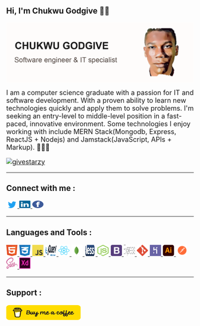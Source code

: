 <!-- Greetings -->
<h2>Hi, I'm Chukwu Godgive 👋🏾</h2>

<!-- Lead Profile -->
<div>
    <img src="./src/Images/Godgive-Profile.png" alt="Chukwu Godgive, software engineer" />
</div>

<!-- Intro section -->
<div>
    <p><font size="4">
        I am a computer science graduate with a passion for IT and software development. With a proven ability to learn new technologies quickly and apply them to solve problems. I'm seeking an entry-level to middle-level position in a fast-paced, innovative environment. Some technologies I enjoy working with include MERN Stack(Mongodb, Express, ReactJS + Nodejs) and Jamstack(JavaScript, APIs + Markup). 👩🏾‍💻
    </p>
    <p>
        <a href="https://twitter.com/givestarzy" target="blank">
            <img src="https://img.shields.io/twitter/follow/givestarzy?logo=twitter&style=for-the-badge" 
                alt="givestarzy" 
            />
        </a> 
    </p>
</div>
<hr>

<!-- Contact page -->
<div>
    <h3>Connect with me :</h3>
    <a href="https://twitter.com/givestarzy" target="blank">
        <img src="./src/Images/readmeicons/twitter.svg" alt="givestarzy" height="20" width="30"/>
    </a>
    <a href="https://linkedin.com/in/chukwu-godgive" target="blank">
        <img src="./src/Images/readmeicons/linkedin.svg" alt="chukwu-godgive" height="20" width="30"/>
    </a>
    <a href="https://fb.com/chukwu-godgive" target="blank">
        <img src="./src/Images/readmeicons/facebook.svg" alt="chukwu-godgive" height="20" width="30"/>
    </a>
</div>
<hr>

<!-- Languages and tools section -->
<div>
    <h3>Languages and Tools :</h3>
    <a href="https://www.w3.org/html/" target="_blank" rel="noreferrer">
        <img src="./src/Images/readmeicons/html.svg" alt="html5" width="30" height="30"/>
    </a>
    <a href="https://www.w3schools.com/css/" target="_blank" rel="noreferrer">
        <img src="./src/Images/readmeicons/css.svg" alt="css3" width="30" height="30"/>
    </a>
    <a href="https://developer.mozilla.org/en-US/docs/Web/JavaScript" target="_blank" rel="noreferrer">
        <img src="./src/Images/readmeicons/javascript.svg" alt="javascript" width="30" height="30"/>
    </a>
    <a href="https://jquery.com" target="_blank" rel="noreferrer">
        <img src="./src/Images/readmeicons/jquery.svg" alt="jquery" width="30" height="30"/>
    </a>
    <a href="https://reactjs.org/" target="_blank" rel="noreferrer">
        <img src="./src/Images/readmeicons/react.svg" alt="react"  width="30" height="30"/>
    </a>
    <a href="https://www.mongodb.com/" target="_blank" rel="noreferrer">
        <img src="./src/Images/readmeicons/mongodb.svg" alt="mongodb" width="30" height="30"/>
    </a>
    <a href="https://less.com" target="_blank" rel="noreferrer">
        <img src="./src/Images/readmeicons/less.svg" alt="less" width="30" height="30"/>
    </a> 
    <a href="https://nodejs.org" target="_blank" rel="noreferrer">
        <img src="./src/Images/readmeicons/nodejs.svg" alt="nodejs" width="30" height="30"/>
    </a>
    <a href="https://getbootstrap.com" target="_blank" rel="noreferrer">
        <img src="./src/Images/readmeicons/bootstrap.svg" alt="bootstrap" width="30" height="30"/>
    </a>   
    <a href="https://expressjs.com" target="_blank" rel="noreferrer">
        <img src="./src/Images/readmeicons/express.svg" alt="express" width="30" height="30"/>
    </a>    
    <a href="https://git-scm.com/" target="_blank" rel="noreferrer">
        <img src="./src/Images/readmeicons/git.svg" alt="git" width="30" height="30"/>
    </a>
    <a href="https://heroku.com" target="_blank" rel="noreferrer">
        <img src="./src/Images/readmeicons/heroku.svg" alt="heroku" width="30" height="30"/>
    </a>
    <a href="https://www.adobe.com/in/products/illustrator.html" target="_blank" rel="noreferrer">
        <img src="./src/Images/readmeicons/illustrator.svg" alt="illustrator" width="30" height="30"/>
    </a>  
    <a href="https://postman.com" target="_blank" rel="noreferrer">
        <img src="./src/Images/readmeicons/postman.svg" alt="postman" width="30" height="30"/>
    </a>
    <a href="https://sass-lang.com" target="_blank" rel="noreferrer">
        <img src="./src/Images/readmeicons/sass.svg" alt="sass" width="30" height="30"/>
    </a> 
    <a href="https://www.adobe.com/products/xd.html" target="_blank" rel="noreferrer">
        <img src="./src/Images/readmeicons/xd.svg" alt="xd" width="30" height="30"/>
    </a>
</div>
<hr>


<!-- Support Section -->
<div>
    <h3>Support :</h3>
    <a href="https://www.buymeacoffee.com/chukwugodgive">
        <img src="./src/Images/readmeicons/buymeacoffee.png" height="40" width="200" alt="chukwugodgive" />
    </a>
</div>
